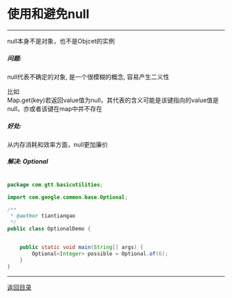 使用和避免null
===
---

null本身不是对象，也不是Objcet的实例

##### 问题:
null代表不确定的对象, 是一个很模糊的概念, 容易产生二义性

比如<br>
Map.get(key)若返回value值为null，其代表的含义可能是该键指向的value值是null，亦或者该键在map中并不存在

##### 好处:
从内存消耗和效率方面，null更加廉价

##### 解决: Optional

```java

package com.gtt.basicutilities;

import com.google.common.base.Optional;

/**
 * @author tiantiangao
 */
public class OptionalDemo {


	public static void main(String[] args) {
		Optional<Integer> possible = Optional.of(6);
	}
}

```



---
[返回目录](Readme.md)